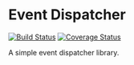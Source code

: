 # Event Dispatcher

[![Build Status](https://travis-ci.org/acfatah/event-dispatcher.svg?branch=master)](https://travis-ci.org/acfatah/event-dispatcher)
[![Coverage Status](https://coveralls.io/repos/github/acfatah/event-dispatcher/badge.svg?branch=master)](https://coveralls.io/github/acfatah/event-dispatcher?branch=master)

A simple event dispatcher library.
